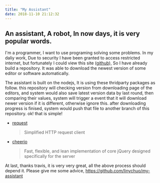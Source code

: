 ```yaml
---
title: "My Assistant"
date: 2018-11-10 21:12:32
---
```


## An assistant, A robot, In now days, it is very popular words.

I'm a programmer, I want to use programing solving some problems. In my daliy work, Due to security I have been granted to access restricted internet, but fortunately I could view this site ([github](https://github.com)), So I have already build a repository. It was able to download the newest version of some editor or software automatically.

The assistant is built on the nodejs, It is using these thridparty packages as follow. this repository will checking version from downloading page of the editors, and system would also save latest version data by last round, then comparing their values, system will trigger a event that it will download newer version if it is different, otherwise ignore this. after downloading progress is finised, system would push that file to another branch of this repository. ok! that is simple!
- [request](https://github.com/request/request)
	> Simplified HTTP request client
- [cheerio](https://github.com/cheeriojs/cheerio)
	> Fast, flexible, and lean implementation of core jQuery designed specifically for the server

At last, thanks travis, it is very very great, all the above process should depend it.
Please give me some advice, https://github.com/linychuo/my-assistant
